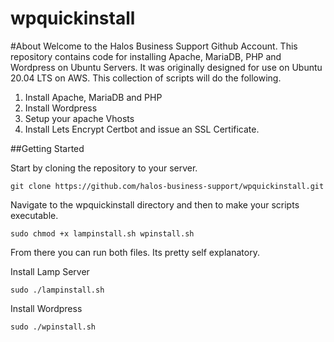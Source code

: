 # wpquickinstall

#About 
Welcome to the Halos Business Support Github Account. This repository contains code for
installing Apache, MariaDB, PHP and Wordpress on Ubuntu Servers. It was originally designed for 
use on Ubuntu 20.04 LTS on AWS. This collection of scripts will do the following. 

1. Install Apache, MariaDB and PHP
2. Install Wordpress
3. Setup your apache Vhosts
4. Install Lets Encrypt Certbot and issue an SSL Certificate.

##Getting Started 

Start by cloning the repository to your server.

``
git clone https://github.com/halos-business-support/wpquickinstall.git
``

Navigate to the wpquickinstall directory and then to make your scripts executable. 


``
sudo chmod +x lampinstall.sh wpinstall.sh 
``

From there you can run both files. Its pretty self explanatory.

Install Lamp Server

`sudo ./lampinstall.sh `

Install Wordpress 


`sudo ./wpinstall.sh` 
